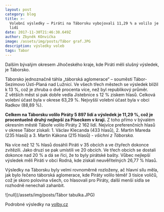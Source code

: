 ```yaml
---
layout: post
category: blog
title: >-
  Volební výsledky – Piráti na Táborsku vybojovali 11,29 % a volilo je 5 897
  lidí
date: 2017-11-30T21:46:38.649Z
author: Zbyněk KOnvička
image: /assets/img/posts/Tábor graf.JPG
description: výsledky voleb
tags: Tabor
---
```

Dalším
bývalým okresem Jihočeského kraje, kde Piráti měli slušný výsledek, je Táborsko.

Táborsko jednoznačně táhla „táborská aglomerace“ –
souměstí Tábor-Sezimovo Ústí-Planá nad Lužnicí. Ve všech třech městech se
výsledek blížil k 13 %, což je zhruba o dvě procenta více, než byl
republikový průměr. Z větších měst si pak dobře vedla Jistebnice s 12
\% ziskem hlasů. Celková volební účast byla v okrese 63,29 %. Nejvyšší volební
účast byla v obci Radkov (88,89 %).

**Celkem
na Táborsku volilo Piráty 5 897 lidí a výsledek je 11,29 %, což je procentuelně
druhý nejlepší za Píseckem v kraji.** Z toho přímo v bývalém
okresním městě Táboře volilo Piráty 2 162 lidí. Nejvíce preferenčních hlasů
v okrese Tábor získali: 1. Václav Klecanda (433 hlasů), 2. Martin Mareda (235
hlasů) a 3. Martin Kákona (215 hlasů) *- všichni
z Táborska.*

Na více než 12 % hlasů dosáhli Piráti v 35
obcích a ve čtyřech dokonce zvítězili. Jako druzí se pak umístili ve 20 obcích.
Ve třech obcích se dostali dokonce nad 20 % a dá se říci, že to byly pirátské
bašty. Vůbec nejlepší výsledek měli Piráti v obci Rodná, kde získali
neuvěřitelných 26,77 % hlasů.

Výsledky na Táborsku byly velmi rovnoměrně
rozloženy, ač hlavní sílu měla, jak bylo řečeno táborská aglomerace, kde Piráty
volilo téměř 3 tisíce voličů, což je skoro polovina všech, co hlasovali pro
Piráty, další menší sídla se rozhodně nenechali zahanbit.

![null](/assets/img/posts/Tábor tabulka.JPG)

Podrobné výsledky na [volby.cz](https://www.volby.cz)

